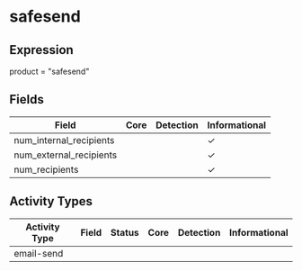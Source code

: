 safesend
========

Expression
----------

product = "safesend"

Fields
------

| Field                   | Core | Detection | Informational |
| ----------------------- | ---- | --------- | ------------- |
| num_internal_recipients |      |           | &#10003;      |
| num_external_recipients |      |           | &#10003;      |
| num_recipients          |      |           | &#10003;      |

Activity Types
--------------

| Activity Type | Field | Status | Core | Detection | Informational |
| ------------- | ----- | ------ | ---- | --------- | ------------- |
| email-send    |       |        |      |           |               |

